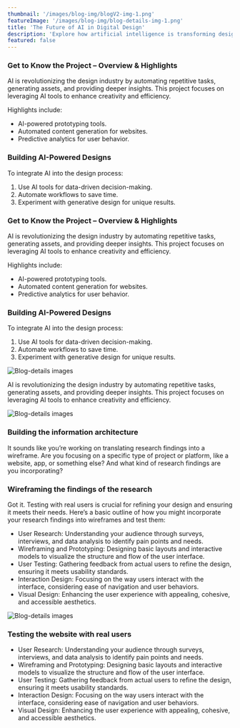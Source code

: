 ```yaml
---
thumbnail: '/images/blog-img/blogV2-img-1.png'
featureImage: '/images/blog-img/blog-details-img-1.png'
title: 'The Future of AI in Digital Design'
description: 'Explore how artificial intelligence is transforming design processes and shaping the future of creativity.'
featured: false
---
```


### Get to Know the Project – Overview & Highlights

AI is revolutionizing the design industry by automating repetitive tasks, generating assets, and providing deeper insights. This project focuses on leveraging AI tools to enhance creativity and efficiency.

Highlights include:

- AI-powered prototyping tools.
- Automated content generation for websites.
- Predictive analytics for user behavior.

### Building AI-Powered Designs

To integrate AI into the design process:

1. Use AI tools for data-driven decision-making.
2. Automate workflows to save time.
3. Experiment with generative design for unique results.

### Get to Know the Project – Overview & Highlights

AI is revolutionizing the design industry by automating repetitive tasks, generating assets, and providing deeper insights. This project focuses on leveraging AI tools to enhance creativity and efficiency.

Highlights include:

- AI-powered prototyping tools.
- Automated content generation for websites.
- Predictive analytics for user behavior.

### Building AI-Powered Designs

To integrate AI into the design process:

1. Use AI tools for data-driven decision-making.
2. Automate workflows to save time.
3. Experiment with generative design for unique results.

![Blog-details images](/images/services/services-details-img.png)

AI is revolutionizing the design industry by automating repetitive tasks, generating assets, and providing deeper insights. This project focuses on leveraging AI tools to enhance creativity and efficiency.

![Blog-details images](/images/services/services-details-img.png)

### Building the information architecture

It sounds like you’re working on translating research findings into a wireframe. Are you focusing on a specific type of project or platform, like a website, app, or something else? And what kind of research findings are you incorporating?

### Wireframing the findings of the research

Got it. Testing with real users is crucial for refining your design and ensuring it meets their needs. Here’s a basic outline of how you might incorporate your research findings into wireframes and test them:

- User Research: Understanding your audience through surveys, interviews, and data analysis to identify pain points and needs.
- Wireframing and Prototyping: Designing basic layouts and interactive models to visualize the structure and flow of the user interface.
- User Testing: Gathering feedback from actual users to refine the design, ensuring it meets usability standards.
- Interaction Design: Focusing on the way users interact with the interface, considering ease of navigation and user behaviors.
- Visual Design: Enhancing the user experience with appealing, cohesive, and accessible aesthetics.

![Blog-details images](/images/project-details/project-details-2-banner.png)

### Testing the website with real users

- User Research: Understanding your audience through surveys, interviews, and data analysis to identify pain points and needs.
- Wireframing and Prototyping: Designing basic layouts and interactive models to visualize the structure and flow of the user interface.
- User Testing: Gathering feedback from actual users to refine the design, ensuring it meets usability standards.
- Interaction Design: Focusing on the way users interact with the interface, considering ease of navigation and user behaviors.
- Visual Design: Enhancing the user experience with appealing, cohesive, and accessible aesthetics.
